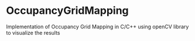 # OccupancyGridMapping

Implementation of Occupancy Grid Mapping in C/C++ using openCV library to visualize the results
